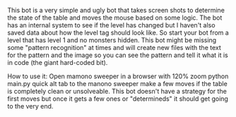 This bot is a very simple and ugly bot that takes screen shots to determine the state of the table and moves the mouse based on some logic.
The bot has an internal system to see if the level has changed but I haven't also saved data about how the level tag should look like. So start your bot from a level that has level 1 and no monsters hidden.
This bot might be missing some "pattern recognition" at times and will create new files with the text for the pattern and the image so you can see the pattern and tell it what it is in code (the giant hard-coded bit).


How to use it:
Open mamono sweeper in a browser with 120% zoom
python main.py
quick alt tab to the manono sweeper
make a few moves if the table is completely clean or unsolveable. This bot doesn't have a strategy for the first moves but once it gets a few ones or "determineds" it should get going to the very end.
